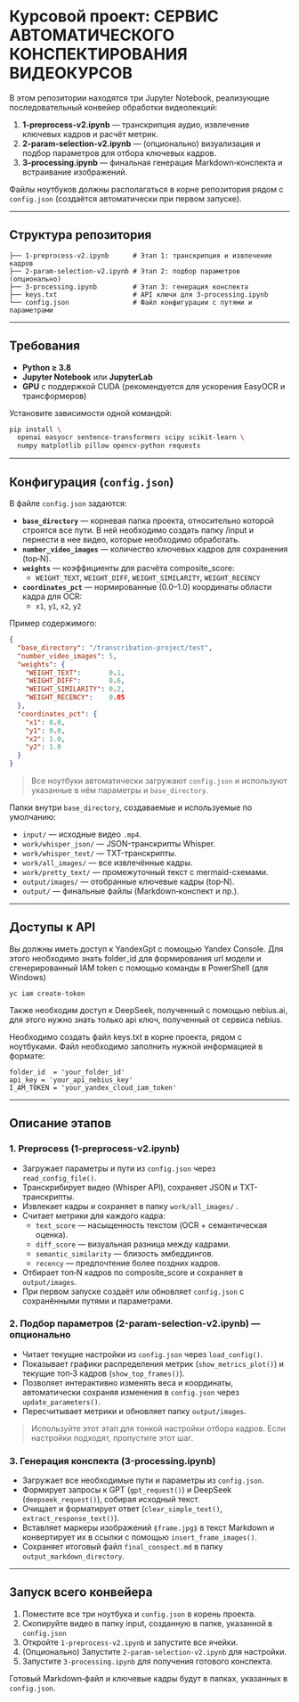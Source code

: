 # Курсовой проект: СЕРВИС АВТОМАТИЧЕСКОГО КОНСПЕКТИРОВАНИЯ ВИДЕОКУРСОВ

В этом репозитории находятся три Jupyter Notebook, реализующие последовательный конвейер обработки видеолекций:

1. **1-preprocess-v2.ipynb** — транскрипция аудио, извлечение ключевых кадров и расчёт метрик.
2. **2-param-selection-v2.ipynb** — (опционально) визуализация и подбор параметров для отбора ключевых кадров.
3. **3-processing.ipynb** — финальная генерация Markdown‑конспекта и встраивание изображений.

Файлы ноутбуков должны располагаться в корне репозитория рядом с `config.json` (создаётся автоматически при первом запуске).

---

## Структура репозитория

```text
├── 1-preprocess-v2.ipynb      # Этап 1: транскрипция и извлечение кадров
├── 2-param-selection-v2.ipynb # Этап 2: подбор параметров (опционально)
├── 3-processing.ipynb         # Этап 3: генерация конспекта
├── keys.txt                   # API ключи для 3-processing.ipynb 
└── config.json                # Файл конфигурации с путями и параметрами
```

---

## Требования

- **Python ≥ 3.8**
- **Jupyter Notebook** или **JupyterLab**
- **GPU** с поддержкой CUDA (рекомендуется для ускорения EasyOCR и трансформеров)

Установите зависимости одной командой:

```bash
pip install \
  openai easyocr sentence-transformers scipy scikit-learn \
  numpy matplotlib pillow opencv-python requests
```


---

## Конфигурация (`config.json`)

В файле `config.json` задаются:
- **`base_directory`** — корневая папка проекта, относительно которой строятся все пути. В ней необходимо создать папку /input и пернести в нее видео, которые необходимо обработать.
- **`number_video_images`** — количество ключевых кадров для сохранения (top‑N).
- **`weights`** — коэффициенты для расчёта composite_score:
  - `WEIGHT_TEXT`, `WEIGHT_DIFF`, `WEIGHT_SIMILARITY`, `WEIGHT_RECENCY`
- **`coordinates_pct`** — нормированные (0.0–1.0) координаты области кадра для OCR:
  - `x1`, `y1`, `x2`, `y2`

Пример содержимого:

```json
{
  "base_directory": "/transcribation-project/test",
  "number_video_images": 5,
  "weights": {
    "WEIGHT_TEXT":       0.1,
    "WEIGHT_DIFF":       0.6,
    "WEIGHT_SIMILARITY": 0.2,
    "WEIGHT_RECENCY":    0.05
  },
  "coordinates_pct": {
    "x1": 0.0,
    "y1": 0.0,
    "x2": 1.0,
    "y2": 1.0
  }
}
```

> Все ноутбуки автоматически загружают `config.json` и используют указанные в нём параметры и `base_directory`.

Папки внутри `base_directory`, создаваемые и используемые по умолчанию:

- `input/`                — исходные видео `.mp4`.
- `work/whisper_json/`     — JSON-транскрипты Whisper.
- `work/whisper_text/`     — TXT-транскрипты.
- `work/all_images/`       — все извлечённые кадры.
- `work/pretty_text/`      — промежуточный текст с mermaid-схемами.
- `output/images/`         — отобранные ключевые кадры (top‑N).
- `output/`                — финальные файлы (Markdown‑конспект и пр.).

---

## Доступы к API

Вы должны иметь доступ к YandexGpt с помощью Yandex Console. 
Для этого необходимо знать folder_id для формирования url модели и сгенерированный IAM
token с помощью команды в PowerShell (для Windows)
```
yc iam create-token
```
Также необходим доступ к DeepSeek, полученный с помощью nebius.ai, для этого нужно знать только api ключ, полученный от 
сервиса nebius.

Необходимо создать файл keys.txt в корне проекта, рядом с ноутбуками. Файл необходимо заполнить нужной информацией в формате:
```
folder_id  = 'your_folder_id'
api_key = 'your_api_nebius_key'
I_AM_TOKEN = 'your_yandex_cloud_iam_token'
```

---

## Описание этапов

### 1. Preprocess (1-preprocess-v2.ipynb)

- Загружает параметры и пути из `config.json` через `read_config_file()`.
- Транскрибирует видео (Whisper API), сохраняет JSON и TXT-транскрипты.
- Извлекает кадры и сохраняет в папку `work/all_images/` .
- Считает метрики для каждого кадра:
  - `text_score` — насыщенность текстом (OCR + семантическая оценка).
  - `diff_score` — визуальная разница между кадрами.
  - `semantic_similarity` — близость эмбеддингов.
  - `recency` — предпочтение более поздних кадров.
- Отбирает топ‑N кадров по composite_score и сохраняет в `output/images`.
- При первом запуске создаёт или обновляет `config.json` с сохранёнными путями и параметрами.

### 2. Подбор параметров (2-param-selection-v2.ipynb) — опционально

- Читает текущие настройки из `config.json` через `load_config()`.
- Показывает графики распределения метрик (`show_metrics_plot()`) и текущие топ‑3 кадров (`show_top_frames()`).
- Позволяет интерактивно изменять веса и координаты, автоматически сохраняя изменения в `config.json` через `update_parameters()`.
- Пересчитывает метрики и обновляет папку `output/images`.

> Используйте этот этап для тонкой настройки отбора кадров. Если настройки подходят, пропустите этот шаг.

### 3. Генерация конспекта (3-processing.ipynb)

- Загружает все необходимые пути и параметры из `config.json`.
- Формирует запросы к GPT (`gpt_request()`) и DeepSeek (`deepseek_request()`), собирая исходный текст.
- Очищает и форматирует ответ (`clear_simple_text()`, `extract_response_text()`).
- Вставляет маркеры изображений `⟪frame.jpg⟫` в текст Markdown и конвертирует их в ссылки с помощью `insert_frame_images()`.
- Сохраняет итоговый файл `final_conspect.md` в папку `output_markdown_directory`.

---

## Запуск всего конвейера

1. Поместите все три ноутбука и `config.json` в корень проекта.
2. Скопируйте видео в папку input, созданную в папке, указанной в `config.json`
3. Откройте `1-preprocess-v2.ipynb` и запустите все ячейки.
4. (Опционально) Запустите `2-param-selection-v2.ipynb` для настройки.
5. Запустите `3-processing.ipynb` для получения готового конспекта.

Готовый Markdown‑файл и ключевые кадры будут в папках, указанных в `config.json`.


